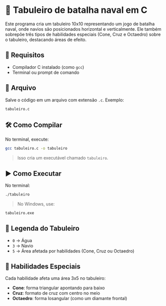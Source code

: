 # 🧊 Tabuleiro de batalha naval em C

Este programa cria um tabuleiro 10x10 representando um jogo de batalha naval, onde navios são posicionados horizontal e verticalmente. Ele também sobrepõe três tipos de habilidades especiais (Cone, Cruz e Octaedro) sobre o tabuleiro, destacando áreas de efeito.

## 🔧 Requisitos

* Compilador C instalado (como `gcc`)
* Terminal ou prompt de comando

## 📁 Arquivo

Salve o código em um arquivo com extensão `.c`. Exemplo:

```bash
tabuleiro.c
```

## 🛠️ Como Compilar

No terminal, execute:

```bash
gcc tabuleiro.c -o tabuleiro
```

> Isso cria um executável chamado `tabuleiro`.

## ▶️ Como Executar

No terminal:

```bash
./tabuleiro
```

> No Windows, use:

```cmd
tabuleiro.exe
```

## 🧩 Legenda do Tabuleiro

* `0` → Água
* `3` → Navio
* `5` → Área afetada por habilidades (Cone, Cruz ou Octaedro)

## 🧠 Habilidades Especiais

Cada habilidade afeta uma área 3x5 no tabuleiro:

* **Cone**: forma triangular apontando para baixo
* **Cruz**: formato de cruz com centro no meio
* **Octaedro**: forma losangular (como um diamante frontal)
